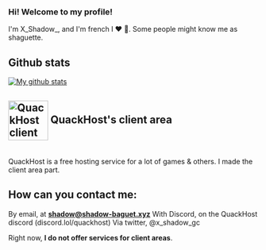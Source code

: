 ### Hi! Welcome to my profile!
I'm X_Shadow_, and I'm french 
I ❤ 🥖.
Some people might know me as shaguette.

## Github stats
[![My github stats](https://github-readme-stats.vercel.app/api?username=shadowdevfr&count_private=true&include_all_commits=true&theme=vision-friendly-dark)](https://shadowdev.ga)

<h2><img align="center" alt="QuackHost client area" width="80px" src="https://client.quackhost.uk/assets/img/logo.png"/> QuackHost's client area</h2><br/>
QuackHost is a free hosting service for a lot of games & others. I made the client area part.

## How can you contact me:
By email, at **shadow@shadow-baguet.xyz**
With Discord, on the QuackHost discord (discord.lol/quackhost)
Via twitter, @x_shadow_gc

Right now, **I do not offer services for client areas**.
